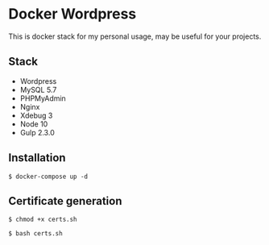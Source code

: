 # Docker Wordpress

This is docker stack for my personal usage, may be useful for your projects.

## Stack

* Wordpress
* MySQL 5.7
* PHPMyAdmin
* Nginx
* Xdebug 3
* Node 10
* Gulp 2.3.0

## Installation

`$ docker-compose up -d`

## Certificate generation

`$ chmod +x certs.sh`

`$ bash certs.sh`
